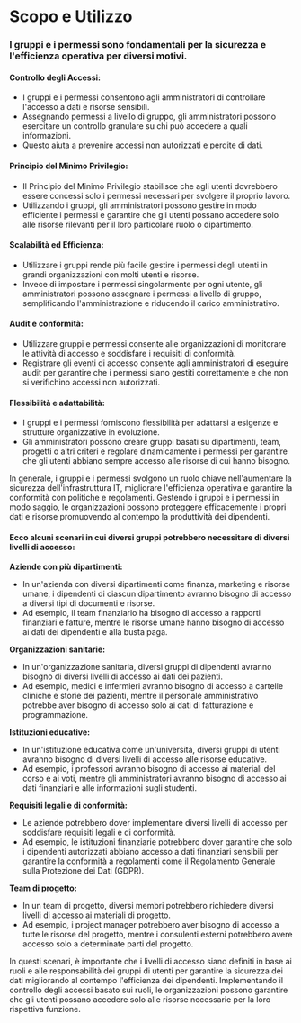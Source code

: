 # Scopo e Utilizzo

### I gruppi e i permessi sono fondamentali per la sicurezza e l'efficienza operativa per diversi motivi.

#### Controllo degli Accessi:

* I gruppi e i permessi consentono agli amministratori di controllare l'accesso a dati e risorse sensibili.
* Assegnando permessi a livello di gruppo, gli amministratori possono esercitare un controllo granulare su chi può accedere a quali informazioni.
* Questo aiuta a prevenire accessi non autorizzati e perdite di dati.

#### Principio del Minimo Privilegio:

* Il Principio del Minimo Privilegio stabilisce che agli utenti dovrebbero essere concessi solo i permessi necessari per svolgere il proprio lavoro.
* Utilizzando i gruppi, gli amministratori possono gestire in modo efficiente i permessi e garantire che gli utenti possano accedere solo alle risorse rilevanti per il loro particolare ruolo o dipartimento.

#### Scalabilità ed Efficienza:

* Utilizzare i gruppi rende più facile gestire i permessi degli utenti in grandi organizzazioni con molti utenti e risorse.
* Invece di impostare i permessi singolarmente per ogni utente, gli amministratori possono assegnare i permessi a livello di gruppo, semplificando l'amministrazione e riducendo il carico amministrativo.

#### Audit e conformità:

* Utilizzare gruppi e permessi consente alle organizzazioni di monitorare le attività di accesso e soddisfare i requisiti di conformità.
* Registrare gli eventi di accesso consente agli amministratori di eseguire audit per garantire che i permessi siano gestiti correttamente e che non si verifichino accessi non autorizzati.

#### Flessibilità e adattabilità:

* I gruppi e i permessi forniscono flessibilità per adattarsi a esigenze e strutture organizzative in evoluzione.
* Gli amministratori possono creare gruppi basati su dipartimenti, team, progetti o altri criteri e regolare dinamicamente i permessi per garantire che gli utenti abbiano sempre accesso alle risorse di cui hanno bisogno.

In generale, i gruppi e i permessi svolgono un ruolo chiave nell'aumentare la sicurezza dell'infrastruttura IT, migliorare l'efficienza operativa e garantire la conformità con politiche e regolamenti. Gestendo i gruppi e i permessi in modo saggio, le organizzazioni possono proteggere efficacemente i propri dati e risorse promuovendo al contempo la produttività dei dipendenti.

#### Ecco alcuni scenari in cui diversi gruppi potrebbero necessitare di diversi livelli di accesso:

**Aziende con più dipartimenti:**

* In un'azienda con diversi dipartimenti come finanza, marketing e risorse umane, i dipendenti di ciascun dipartimento avranno bisogno di accesso a diversi tipi di documenti e risorse.
* Ad esempio, il team finanziario ha bisogno di accesso a rapporti finanziari e fatture, mentre le risorse umane hanno bisogno di accesso ai dati dei dipendenti e alla busta paga.

**Organizzazioni sanitarie:**

* In un'organizzazione sanitaria, diversi gruppi di dipendenti avranno bisogno di diversi livelli di accesso ai dati dei pazienti.
* Ad esempio, medici e infermieri avranno bisogno di accesso a cartelle cliniche e storie dei pazienti, mentre il personale amministrativo potrebbe aver bisogno di accesso solo ai dati di fatturazione e programmazione.

**Istituzioni educative:**

* In un'istituzione educativa come un'università, diversi gruppi di utenti avranno bisogno di diversi livelli di accesso alle risorse educative.
* Ad esempio, i professori avranno bisogno di accesso ai materiali del corso e ai voti, mentre gli amministratori avranno bisogno di accesso ai dati finanziari e alle informazioni sugli studenti.

**Requisiti legali e di conformità:**

* Le aziende potrebbero dover implementare diversi livelli di accesso per soddisfare requisiti legali e di conformità.
* Ad esempio, le istituzioni finanziarie potrebbero dover garantire che solo i dipendenti autorizzati abbiano accesso a dati finanziari sensibili per garantire la conformità a regolamenti come il Regolamento Generale sulla Protezione dei Dati (GDPR).

**Team di progetto:**

* In un team di progetto, diversi membri potrebbero richiedere diversi livelli di accesso ai materiali di progetto.
* Ad esempio, i project manager potrebbero aver bisogno di accesso a tutte le risorse del progetto, mentre i consulenti esterni potrebbero avere accesso solo a determinate parti del progetto.

In questi scenari, è importante che i livelli di accesso siano definiti in base ai ruoli e alle responsabilità dei gruppi di utenti per garantire la sicurezza dei dati migliorando al contempo l'efficienza dei dipendenti. Implementando il controllo degli accessi basato sui ruoli, le organizzazioni possono garantire che gli utenti possano accedere solo alle risorse necessarie per la loro rispettiva funzione.
